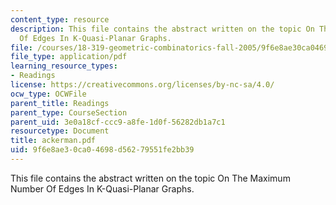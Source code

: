 ```yaml
---
content_type: resource
description: This file contains the abstract written on the topic On The Maximum Number
  Of Edges In K-Quasi-Planar Graphs.
file: /courses/18-319-geometric-combinatorics-fall-2005/9f6e8ae30ca04698d56279551fe2bb39_ackerman.pdf
file_type: application/pdf
learning_resource_types:
- Readings
license: https://creativecommons.org/licenses/by-nc-sa/4.0/
ocw_type: OCWFile
parent_title: Readings
parent_type: CourseSection
parent_uid: 3e0a18cf-ccc9-a8fe-1d0f-56282db1a7c1
resourcetype: Document
title: ackerman.pdf
uid: 9f6e8ae3-0ca0-4698-d562-79551fe2bb39
---
```

This file contains the abstract written on the topic On The Maximum Number Of Edges In K-Quasi-Planar Graphs.